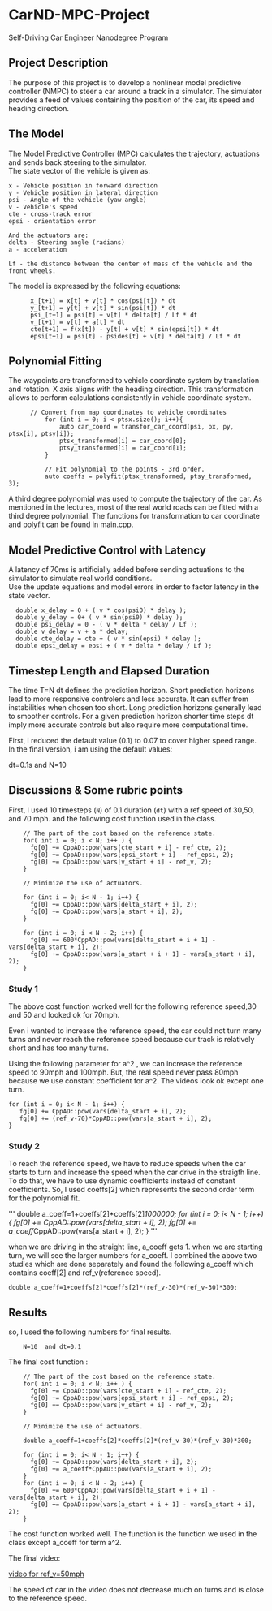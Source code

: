 # CarND-MPC-Project
Self-Driving Car Engineer Nanodegree Program


## Project Description
The purpose of this project is to develop a nonlinear model predictive controller (NMPC) to steer a car around a track in a simulator. 
The simulator provides a feed of values containing the position of the car, its speed and heading direction. 

## The Model
The Model Predictive Controller (MPC) calculates the trajectory, actuations and sends back
 steering to the simulator. <br/>
The state vector of the vehicle is given as:
```
x - Vehicle position in forward direction
y - Vehicle position in lateral direction
psi - Angle of the vehicle (yaw angle)
v - Vehicle's speed
cte - cross-track error
epsi - orientation error

And the actuators are:
delta - Steering angle (radians)
a - acceleration

Lf - the distance between the center of mass of the vehicle and the front wheels.
```

The model is expressed by the following equations:

```
      x_[t+1] = x[t] + v[t] * cos(psi[t]) * dt
      y_[t+1] = y[t] + v[t] * sin(psi[t]) * dt
      psi_[t+1] = psi[t] + v[t] * delta[t] / Lf * dt
      v_[t+1] = v[t] + a[t] * dt
      cte[t+1] = f(x[t]) - y[t] + v[t] * sin(epsi[t]) * dt
      epsi[t+1] = psi[t] - psides[t] + v[t] * delta[t] / Lf * dt
```

## Polynomial Fitting

The waypoints are transformed to vehicle coordinate system by translation and rotation. 
X axis aligns with the heading direction. This transformation allows to perform 
calculations consistently in vehicle coordinate system.
```
   	  // Convert from map coordinates to vehicle coordinates
          for (int i = 0; i < ptsx.size(); i++){
              auto car_coord = transfor_car_coord(psi, px, py, ptsx[i], ptsy[i]);
              ptsx_transformed[i] = car_coord[0];
              ptsy_transformed[i] = car_coord[1];
          }

          // Fit polynomial to the points - 3rd order.
          auto coeffs = polyfit(ptsx_transformed, ptsy_transformed, 3);

```
A third degree polynomial was used to compute the trajectory of the car. As mentioned in the 
lectures, most of the real world roads can be fitted with a third degree polynomial.
The functions for transformation to car coordinate and polyfit can be found in main.cpp.

## Model Predictive Control with Latency

A latency of 70ms is artificially added before sending actuations to the simulator to simulate
real world conditions.  
Use the update equations and model errors in order to factor latency in the state vector.

```
  double x_delay = 0 + ( v * cos(psi0) * delay );
  double y_delay = 0+ ( v * sin(psi0) * delay );
  double psi_delay = 0 - ( v * delta * delay / Lf );
  double v_delay = v + a * delay;
  double cte_delay = cte + ( v * sin(epsi) * delay );
  double epsi_delay = epsi + ( v * delta * delay / Lf );
```

## Timestep Length and Elapsed Duration

The time T=N dt defines the prediction horizon. Short prediction horizons lead to more responsive controlers and less accurate.
It can suffer from instabilities when chosen too short. 
Long prediction horizons generally lead to smoother controls. For a given prediction horizon 
shorter time steps dt imply more accurate controls but also require more computational time.

First, i reduced the default value (0.1) to 0.07 to cover higher speed range. 
In the final version, i am using the default values:

dt=0.1s and N=10

## Discussions & Some rubric points

First, I used 10 timesteps (`N`) of 0.1 duration (`dt`) with a ref speed of 30,50, and 70 mph.
and the following cost function used in the class.

```
    // The part of the cost based on the reference state.
    for( int i = 0; i < N; i++ ) {
      fg[0] += CppAD::pow(vars[cte_start + i] - ref_cte, 2); 
      fg[0] += CppAD::pow(vars[epsi_start + i] - ref_epsi, 2); 
      fg[0] += CppAD::pow(vars[v_start + i] - ref_v, 2);
    }

    // Minimize the use of actuators.
   
    for (int i = 0; i< N - 1; i++) {
      fg[0] += CppAD::pow(vars[delta_start + i], 2);
      fg[0] += CppAD::pow(vars[a_start + i], 2); 
    }

    for (int i = 0; i < N - 2; i++) {
      fg[0] += 600*CppAD::pow(vars[delta_start + i + 1] - vars[delta_start + i], 2);
      fg[0] += CppAD::pow(vars[a_start + i + 1] - vars[a_start + i], 2);
    }

```

### Study 1    

The above cost function worked well for the following reference speed,30 and 50 and looked ok for 70mph. 

Even i wanted to increase the reference speed, the car could not turn many turns and never reach the reference 
speed because our track is relatively short and has too many turns.   

Using the following parameter for a^2 , we can increase the reference speed to 90mph and 100mph.
But, the real speed never pass 80mph because we use constant coefficient for a^2. 
The videos look ok except one turn.

```
for (int i = 0; i< N - 1; i++) {
   fg[0] += CppAD::pow(vars[delta_start + i], 2);
   fg[0] += (ref_v-70)*CppAD::pow(vars[a_start + i], 2);
}
```

### Study 2

To reach the reference speed, we have to reduce speeds when the car starts to
turn and increase the speed when the car drive in the straigth line. To do that, we have to
use dynamic coefficients instead of constant coefficients. So, I used coeffs[2] which represents
the second order term for the polynomial fit.

'''
double a_coeff=1+coeffs[2]*coeffs[2]*1000000;
for (int i = 0; i< N - 1; i++) {
   fg[0] += CppAD::pow(vars[delta_start + i], 2);
   fg[0] += a_coeff*CppAD::pow(vars[a_start + i], 2); 
}
'''

when we are driving in the straight line, a_coeff gets 1. 
when we are starting turn, we will see the larger numbers
for a_coeff. I combined the above two studies which are done separately
and found the following a_coeff which contains coeff[2] and ref_v(reference speed).

```
double a_coeff=1+coeffs[2]*coeffs[2]*(ref_v-30)*(ref_v-30)*300;
```

## Results

so, I used the following numbers for final results.

```
	N=10  and dt=0.1
```

The final cost function :

```
    // The part of the cost based on the reference state.
    for( int i = 0; i < N; i++ ) {
      fg[0] += CppAD::pow(vars[cte_start + i] - ref_cte, 2); 
      fg[0] += CppAD::pow(vars[epsi_start + i] - ref_epsi, 2); 
      fg[0] += CppAD::pow(vars[v_start + i] - ref_v, 2);
    }

    // Minimize the use of actuators.
    
    double a_coeff=1+coeffs[2]*coeffs[2]*(ref_v-30)*(ref_v-30)*300;

    for (int i = 0; i< N - 1; i++) {
      fg[0] += CppAD::pow(vars[delta_start + i], 2);
      fg[0] += a_coeff*CppAD::pow(vars[a_start + i], 2); 
    }
    for (int i = 0; i < N - 2; i++) {
      fg[0] += 600*CppAD::pow(vars[delta_start + i + 1] - vars[delta_start + i], 2);
      fg[0] += CppAD::pow(vars[a_start + i + 1] - vars[a_start + i], 2); 
    }
```


The cost function worked well. The function is the function we used in the class except a_coeff for term a^2.

The final video:

[ video for ref_v=50mph ](videos/final_50.mp4)  <br/>

The speed of car in the video does not decrease much on turns and  is close to the reference
speed.



